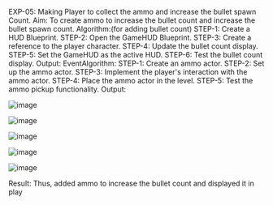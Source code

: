 EXP-05: Making Player to collect the ammo and increase the bullet spawn Count.
Aim:
To create ammo to increase the bullet count and increase the bullet spawn count.
Algorithm:(for adding bullet count)
STEP-1: Create a HUD Blueprint.
STEP-2: Open the GameHUD Blueprint.
STEP-3: Create a reference to the player character.
STEP-4: Update the bullet count display.
STEP-5: Set the GameHUD as the active
HUD. STEP-6: Test the bullet count display.
Output:
EventAlgorithm:
STEP-1: Create an ammo actor.
STEP-2: Set up the ammo actor.
STEP-3: Implement the player's interaction with the ammo actor.
STEP-4: Place the ammo actor in the level.
STEP-5: Test the ammo pickup functionality.
Output:

![image](https://github.com/user-attachments/assets/229623eb-78f0-4c26-aa65-6409c6d24f10)

![image](https://github.com/user-attachments/assets/42962a93-f2c2-4f71-9c16-d1eaebec75ca)

![image](https://github.com/user-attachments/assets/b975a40a-fd22-48f2-a414-862365acab68)

![image](https://github.com/user-attachments/assets/543ccd8f-c00e-409f-bd36-58d76a715c71)

![image](https://github.com/user-attachments/assets/841185d5-6207-4b71-80d8-8c6aad28b461)

Result:
Thus, added ammo to increase the bullet count and displayed it in play
